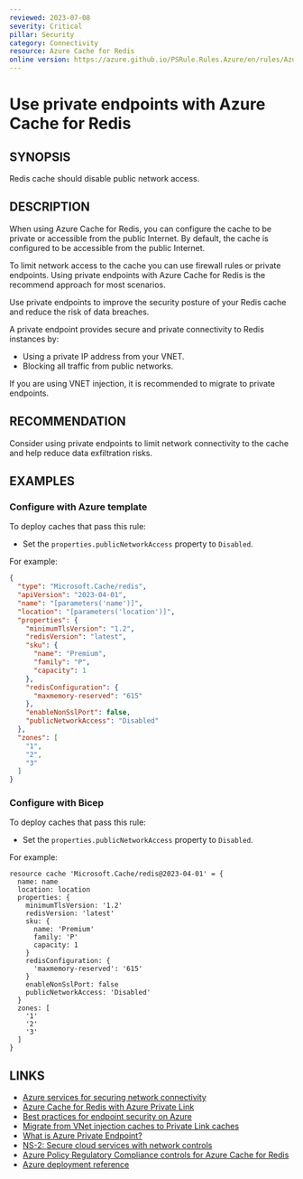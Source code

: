 ```yaml
---
reviewed: 2023-07-08
severity: Critical
pillar: Security
category: Connectivity
resource: Azure Cache for Redis
online version: https://azure.github.io/PSRule.Rules.Azure/en/rules/Azure.Redis.PublicNetworkAccess/
---
```


# Use private endpoints with Azure Cache for Redis

## SYNOPSIS

Redis cache should disable public network access.

## DESCRIPTION

When using Azure Cache for Redis, you can configure the cache to be private or accessible from the public Internet.
By default, the cache is configured to be accessible from the public Internet.

To limit network access to the cache you can use firewall rules or private endpoints.
Using private endpoints with Azure Cache for Redis is the recommend approach for most scenarios.

Use private endpoints to improve the security posture of your Redis cache and reduce the risk of data breaches.

A private endpoint provides secure and private connectivity to Redis instances by:

- Using a private IP address from your VNET.
- Blocking all traffic from public networks.

If you are using VNET injection, it is recommended to migrate to private endpoints.

## RECOMMENDATION

Consider using private endpoints to limit network connectivity to the cache and help reduce data exfiltration risks.

## EXAMPLES

### Configure with Azure template

To deploy caches that pass this rule:

- Set the `properties.publicNetworkAccess` property to `Disabled`.

For example:

```json
{
  "type": "Microsoft.Cache/redis",
  "apiVersion": "2023-04-01",
  "name": "[parameters('name')]",
  "location": "[parameters('location')]",
  "properties": {
    "minimumTlsVersion": "1.2",
    "redisVersion": "latest",
    "sku": {
      "name": "Premium",
      "family": "P",
      "capacity": 1
    },
    "redisConfiguration": {
      "maxmemory-reserved": "615"
    },
    "enableNonSslPort": false,
    "publicNetworkAccess": "Disabled"
  },
  "zones": [
    "1",
    "2",
    "3"
  ]
}
```

### Configure with Bicep

To deploy caches that pass this rule:

- Set the `properties.publicNetworkAccess` property to `Disabled`.

For example:

```bicep
resource cache 'Microsoft.Cache/redis@2023-04-01' = {
  name: name
  location: location
  properties: {
    minimumTlsVersion: '1.2'
    redisVersion: 'latest'
    sku: {
      name: 'Premium'
      family: 'P'
      capacity: 1
    }
    redisConfiguration: {
      'maxmemory-reserved': '615'
    }
    enableNonSslPort: false
    publicNetworkAccess: 'Disabled'
  }
  zones: [
    '1'
    '2'
    '3'
  ]
}
```

<!-- external:avm avm/res/cache/redis publicNetworkAccess -->

## LINKS

- [Azure services for securing network connectivity](https://learn.microsoft.com/azure/well-architected/security/design-network-connectivity)
- [Azure Cache for Redis with Azure Private Link](https://learn.microsoft.com/azure/azure-cache-for-redis/cache-private-link)
- [Best practices for endpoint security on Azure](https://learn.microsoft.com/azure/architecture/framework/security/design-network-endpoints)
- [Migrate from VNet injection caches to Private Link caches](https://learn.microsoft.com/azure/azure-cache-for-redis/cache-vnet-migration)
- [What is Azure Private Endpoint?](https://learn.microsoft.com/azure/private-link/private-endpoint-overview)
- [NS-2: Secure cloud services with network controls](https://learn.microsoft.com/security/benchmark/azure/baselines/azure-cache-for-redis-security-baseline#ns-2-secure-cloud-services-with-network-controls)
- [Azure Policy Regulatory Compliance controls for Azure Cache for Redis](https://learn.microsoft.com/azure/azure-cache-for-redis/security-controls-policy)
- [Azure deployment reference](https://learn.microsoft.com/azure/templates/microsoft.cache/redis)
